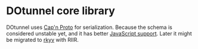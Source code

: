 # DOtunnel core library

DOtunnel uses [Cap'n Proto] for serialization. Because the schema is considered unstable yet, and it has better [JavaScript support](https://github.com/unjs/capnp-es). Later it might be migrated to [rkyv] with RIIR.

[Cap'n Proto]: https://capnproto.org/
[rkyv]: https://rkyv.org/

